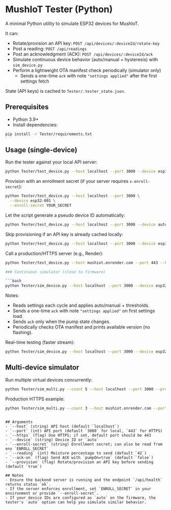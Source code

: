 # MushIoT Tester (Python)

A minimal Python utility to simulate ESP32 devices for MushIoT.

It can:
- Rotate/provision an API key: `POST /api/devices/:deviceId/rotate-key`
- Post a reading: `POST /api/readings`
- Post an acknowledgment (ACK): `POST /api/devices/:deviceId/ack`
- Simulate continuous device behavior (auto/manual + hysteresis) with `sim_device.py`
- Perform a lightweight OTA manifest check periodically (simulator only)
  - Sends a one-time `ack` with note `"settings applied"` after the first settings fetch

State (API keys) is cached to `Tester/.tester_state.json`.

## Prerequisites
- Python 3.9+
- Install dependencies:

```bash
pip install -r Tester/requirements.txt
```

## Usage (single-device)
Run the tester against your local API server:

```bash
python Tester/test_device.py --host localhost --port 3000 --device esp32-001 --reading 42 --ack-on
```

Provision with an enrollment secret (if your server requires `x-enroll-secret`):

```bash
python Tester/test_device.py --host localhost --port 3000 \
  --device esp32-001 \
  --enroll-secret YOUR_SECRET
```

Let the script generate a pseudo device ID automatically:

```bash
python Tester/test_device.py --host localhost --port 3000 --device auto
```

Skip provisioning if an API key is already cached locally:

```bash
python Tester/test_device.py --host localhost --port 3000 --device esp32-001 --provision false
```

Call a production/HTTPS server (e.g., Render):

```bash
python Tester/test_device.py --host mushiot.onrender.com --port 443 --https --device esp32-001

### Continuous simulator (close to firmware)

```bash
python Tester/sim_device.py --host localhost --port 3000 --device esp32-sim1 --interval 60
```

Notes:
- Reads settings each cycle and applies auto/manual + thresholds.
- Sends a one-time `ack` with note `"settings applied"` on first settings load.
- Sends `ack` only when the pump state changes.
- Periodically checks OTA manifest and prints available version (no flashing).

Real-time testing (faster stream):

```bash
python Tester/sim_device.py --host localhost --port 3000 --device esp32-sim1 --interval 1
```

## Multi-device simulator

Run multiple virtual devices concurrently:

```bash
python Tester/sim_multi.py --count 5 --host localhost --port 3000 --prefix esp32-sim --interval 7
```

Production HTTPS example:

```bash
python Tester/sim_multi.py --count 3 --host mushiot.onrender.com --port 443 --https --enroll-secret YOUR_SECRET
```
```

## Arguments
- `--host` (string) API host (default `localhost`)
- `--port` (int) API port (default `3000` for local, `443` for HTTPS)
- `--https` (flag) Use HTTPS; if set, default port should be 443
- `--device` (string) Device ID or `auto`
- `--enroll-secret` (string) Enrollment secret; can also be read from env `ENROLL_SECRET`
- `--reading` (int) Moisture percentage to send (default `42`)
- `--ack-on` (flag) Send ACK with `pumpOn=true` (default `false`)
- `--provision` (flag) Rotate/provision an API key before sending (default `true`)

## Notes
- Ensure the backend server is running and the endpoint `/api/health` returns status `ok`.
- If the server enforces enrollment, set `ENROLL_SECRET` in your environment or provide `--enroll-secret`.
- If your device IDs are configured as `auto` on the firmware, the tester's `auto` option can help you simulate similar behavior.

